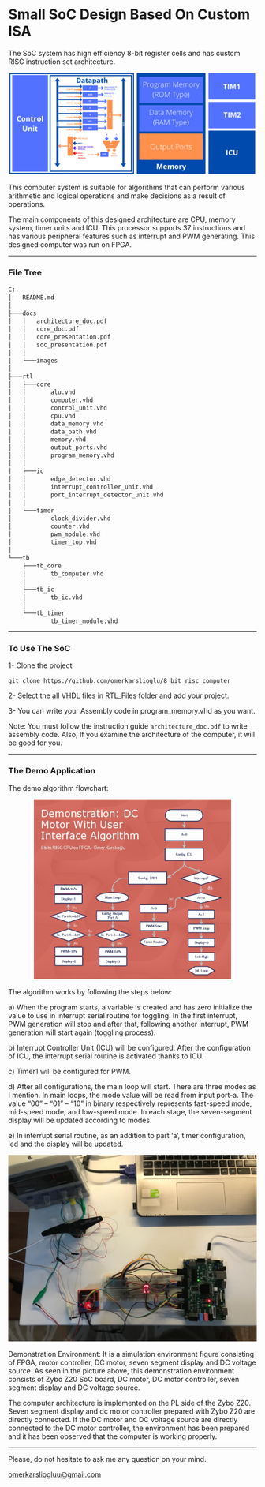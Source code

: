 # Small SoC Design Based On Custom ISA

The SoC system has high efficiency 8-bit register cells and has custom RISC instruction set architecture. 

<p align="center">
  <img title="" alt="SoC Architecture" src="docs/images/arch_small.png"width="700" height="auto">
</p>

This computer system is suitable for algorithms that can perform various arithmetic and logical operations and make decisions as a result of operations. 

The main components of this designed architecture are CPU, memory system, timer units and ICU. This processor supports 37 instructions and has various peripheral features such as interrupt and PWM generating. This designed computer was run on FPGA.

---

### File Tree

```
C:.
│   README.md
│
├───docs
│   │   architecture_doc.pdf
│   │   core_doc.pdf
│   │   core_presentation.pdf
│   │   soc_presentation.pdf
│   │
│   └───images
│
├───rtl
│   ├───core
│   │       alu.vhd
│   │       computer.vhd
│   │       control_unit.vhd
│   │       cpu.vhd
│   │       data_memory.vhd
│   │       data_path.vhd
│   │       memory.vhd
│   │       output_ports.vhd
│   │       program_memory.vhd
│   │
│   ├───ic
│   │       edge_detector.vhd
│   │       interrupt_controller_unit.vhd
│   │       port_interrupt_detector_unit.vhd
│   │
│   └───timer
│           clock_divider.vhd
│           counter.vhd
│           pwm_module.vhd
│           timer_top.vhd
│
└───tb
    ├───tb_core
    │       tb_computer.vhd
    │
    ├───tb_ic
    │       tb_ic.vhd
    │
    └───tb_timer
            tb_timer_module.vhd
```

---

### To Use The SoC

1- Clone the project

```
git clone https://github.com/omerkarslioglu/8_bit_risc_computer
```

2- Select the all VHDL files in RTL_Files folder and add your project.

3- You can write your Assembly code in program_memory.vhd as you want.

Note: You must follow the instruction guide ``architecture_doc.pdf`` to write assembly code. Also, If you examine the architecture of the computer, it will be good for you.

---

### The Demo Application

The demo algorithm flowchart:

<p align="center">
  <img title="" alt="Flowchart For Demo Setup" src="docs/images/demonstration_flowchart.jpg"width="400" height="auto">
</p>

The algorithm works by following the steps below:

a) When the program starts, a variable is created and has zero initialize the value to use in interrupt serial routine for toggling. In the first interrupt, PWM generation will stop and after that, following another interrupt, PWM generation will start again (toggling process).

b) Interrupt Controller Unit (ICU) will be configured. After the configuration of ICU, the interrupt serial routine is activated thanks to ICU.

c) Timer1 will be configured for PWM.

d) After all configurations, the main loop will start. There are three modes as I mention. In main loops, the mode value will be read from input port-a. The value “00” – “01” – “10” in binary respectively represents fast-speed mode, mid-speed mode, and low-speed mode. In each stage, the seven-segment display will be updated according to modes.

e) In interrupt serial routine, as an addition to part ‘a’, timer configuration, led and the display will be updated.

<p align="center">
  <img title="" alt="Flowchart For Demo Setup" src="docs/images/demo_setup.jpeg"width="600" height="auto">
</p>

Demonstration Environment: It is a simulation environment figure consisting of FPGA, motor controller, DC motor, seven segment display and DC voltage source.
As seen in the picture above, this demonstration environment consists of Zybo Z20 SoC board, DC motor, DC motor controller, seven segment display and DC voltage source.

The computer architecture is implemented on the PL side of the Zybo Z20. Seven segment display and dc motor controller prepared with Zybo Z20 are directly connected. If the DC motor and DC voltage source are directly connected to the DC motor controller, the environment has been prepared and it has been observed that the computer is working properly.

---

Please, do not hesitate to ask me any question on your mind.

omerkarsliogluu@gmail.com

